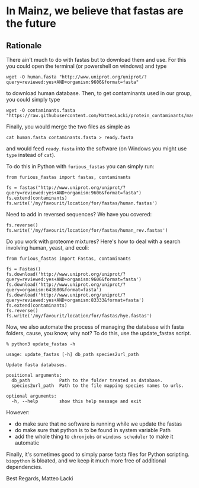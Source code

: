 # In Mainz, we believe that fastas are the future

## Rationale
There ain't much to do with fastas but to download them and use.
For this you could open the terminal (or powershell on windows) and type

```console
wget -O human.fasta "http://www.uniprot.org/uniprot/?query=reviewed:yes+AND+organism:9606&format=fasta"
```
to download human database.
Then, to get contaminants used in our group, you could simply type
```console
wget -O contaminants.fasta "https://raw.githubusercontent.com/MatteoLacki/protein_contaminants/master/contaminants.fasta"
```
Finally, you would merge the two files as simple as
```console
cat human.fasta contaminants.fasta > ready.fasta
```
and would feed `ready.fasta` into the software (on Windows you might use `type` instead of `cat`).

To do this in Python with `furious_fastas` you can simply run:
```{Python}
from furious_fastas import fastas, contaminants

fs = fastas("http://www.uniprot.org/uniprot/?query=reviewed:yes+AND+organism:9606&format=fasta")
fs.extend(contaminants)
fs.write('/my/favourit/location/for/fastas/human.fastas')
```

Need to add in reversed sequences?
We have you covered:
```{Python}
fs.reverse()
fs.write('/my/favourit/location/for/fastas/human_rev.fastas')
```

Do you work with proteome mixtures?
Here's how to deal with a search involving human, yeast, and ecoli:
```{Python}
from furious_fastas import Fastas, contaminants

fs = Fastas()
fs.download('http://www.uniprot.org/uniprot/?query=reviewed:yes+AND+organism:9606&format=fasta')
fs.download('http://www.uniprot.org/uniprot/?query=organism:643680&format=fasta')
fs.download('http://www.uniprot.org/uniprot/?query=reviewed:yes+AND+organism:83333&format=fasta')
fs.extend(contaminants)
fs.reverse()
fs.write('/my/favourit/location/for/fastas/hye.fastas')
```

Now, we also automate the process of managing the database with fasta folders, cause, you know, why not?
To do this, use the update_fastas script.

```{bash}
% python3 update_fastas -h

usage: update_fastas [-h] db_path species2url_path

Update fasta databases.

positional arguments:
  db_path           Path to the folder treated as database.
  species2url_path  Path to the file mapping species names to urls.

optional arguments:
  -h, --help        show this help message and exit
```
However:
* do make sure that no software is running while we update the fastas
* do make sure that python is to be found in system variable Path
* add the whole thing to `chronjobs` or `windows scheduler` to make it automatic

Finally, it's sometimes good to simply parse fasta files for Python scripting.
`biopython` is bloated, and we keep it much more free of additional dependencies.



Best Regards,
Matteo Lacki
